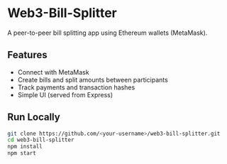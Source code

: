 # Web3-Bill-Splitter

A peer-to-peer bill splitting app using Ethereum wallets (MetaMask).

## Features
- Connect with MetaMask
- Create bills and split amounts between participants
- Track payments and transaction hashes
- Simple UI (served from Express)

## Run Locally
```bash
git clone https://github.com/<your-username>/web3-bill-splitter.git
cd web3-bill-splitter
npm install
npm start
